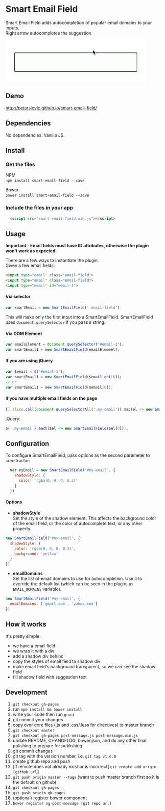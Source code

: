 # Smart Email Field

Smart Email Field adds autocompletion of popular email domains to your inputs.  
Right arrow autocompletes the suggestion.

![Smart Email Field](images/smart-email-field.gif)

## Demo
http://petarslovic.github.io/smart-email-field/

## Dependencies

No dependencies. Vanilla JS.

## Install

### Get the files
  NPM  
    `npm install smart-email-field --save`

  Bower  
    `bower install smart-email-field --save`

### Include the files in your app

```html
  <script src="smart-email-field.min.js"></script>
```

## Usage

**Important - Email fields must have ID attributes, otherwise the plugin won't work as expected.**  

There are a few ways to instantiate the plugin.  
Given a few email fields:

```html
<input type="email" class="email-field">
<input type="email" class="email-field">
<input type="email" id="email-1">
```

#### Via selector
```js
var smartEmail = new SmartEmailField('.email-field')
```
This will make only the first input into a SmartEmailField. SmartEmailField uses `document.querySelector` if you pass a string.

#### Via DOM Element
```js
var emailElement = document.querySelector('#email-1');
var smartEmail1 = new SmartEmailField(emailElement);
```

#### If you are using jQuery
```js
var $email = $('#emial-1');
var smartEmail1 = new SmartEmailField($email.get(0));
// or
var smartEmail1 = new SmartEmailField($email[0]);
```

#### If you have multiple email fields on the page
```js
[].slice.call(document.querySelectorAll('.my-email')).map(el => new SmartEmailField(el));
```

jQuery:
```js
$('.my-email').each($el => new SmartEmailField($el[0]));
```


## Configuration

To configure SmartEmailField, pass options as the second parameter to constructor:
```js
  var myEmail = new SmartEmailField('#my-email', {
    shadowStyle: {
      color: 'rgba(0, 0, 0, 0.3)'
    }
  })
```

#### Options

- **shadowStyle**  
Set the style of the shadow element. This affects the background color of the email field, or the color of autocomplete text, or any other property.

```js
new SmartEmailField('#my-email', {
  shadowStyle: {
    color: 'rgba(0, 0, 0, 0.3)',
    background: 'yellow'
  }
})
```

- **emailDomains**  
Set the list of email domains to use for autocompletion. Use it to override the default list (which can be seen in the plugin, as `EMAIL_DOMAINS` variable).

```js
new SmartEmailField('#my-email', {
  emailDomains: ['gmail.com', 'yahoo.com']
})
```

## How it works

It's pretty simple:  
- we have a email field
- we wrap it with a div
- add a shadow div behind
- copy the styles of email field to shadow div
- make email field's background transparent, so we can see the shadow field
- fill shadow field with suggestion text

## Development

1. `git checkout gh-pages`
  1. run `npm install && bower install`
  2. write your code then run `grunt`
  3. git commit your changes
2. copy over core files (.js and .css/.less for directives) to master branch
  1. `git checkout master`
  2. `git checkout gh-pages post-message.js post-message.min.js`
3. update README, CHANGELOG, bower.json, and do any other final polishing to prepare for publishing
  1. git commit changes
  2. git tag with the version number, i.e. `git tag v1.0.0`
4. create github repo and push
  1. [if remote does not already exist or is incorrect] `git remote add origin [github url]`
  2. `git push origin master --tags` (want to push master branch first so it is the default on github)
  3. `git checkout gh-pages`
  4. `git push origin gh-pages`
5. (optional) register bower component
  1. `bower register ng-post-message [git repo url]`